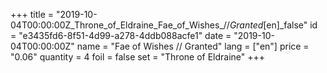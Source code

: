+++
title = "2019-10-04T00:00:00Z_Throne_of_Eldraine_Fae_of_Wishes_//_Granted_[en]_false"
id = "e3435fd6-8f51-4d99-a278-4ddb088acfe1"
date = "2019-10-04T00:00:00Z"
name = "Fae of Wishes // Granted"
lang = ["en"]
price = "0.06"
quantity = 4
foil = false
set = "Throne of Eldraine"
+++
